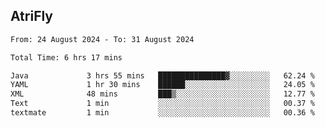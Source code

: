 ## AtriFly

<!--START_SECTION:waka-->

```txt
From: 24 August 2024 - To: 31 August 2024

Total Time: 6 hrs 17 mins

Java             3 hrs 55 mins   ███████████████▓░░░░░░░░░   62.24 %
YAML             1 hr 30 mins    ██████░░░░░░░░░░░░░░░░░░░   24.05 %
XML              48 mins         ███▒░░░░░░░░░░░░░░░░░░░░░   12.77 %
Text             1 min           ░░░░░░░░░░░░░░░░░░░░░░░░░   00.37 %
textmate         1 min           ░░░░░░░░░░░░░░░░░░░░░░░░░   00.36 %
```

<!--END_SECTION:waka-->

